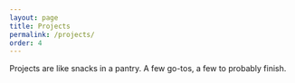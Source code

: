 ```yaml
---
layout: page
title: Projects
permalink: /projects/
order: 4
---
```


<div class="wrapper">
Projects are like snacks in a pantry. A few go-tos, a few to probably finish.
</div>